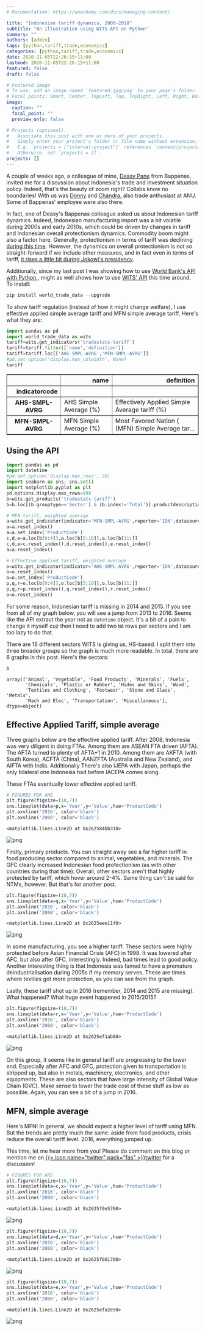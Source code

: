 ```yaml
---
# Documentation: https://wowchemy.com/docs/managing-content/

title: "Indonesian tariff dynamics, 2000-2018"
subtitle: "An illustration using WITS API on Python"
summary: ""
authors: [admin]
tags: [python,tariff,trade,economics]
categories: [python,tariff,trade,economics]
date: 2020-11-05T22:26:15+11:00
lastmod: 2020-11-05T22:26:15+11:00
featured: false
draft: false

# Featured image
# To use, add an image named `featured.jpg/png` to your page's folder.
# Focal points: Smart, Center, TopLeft, Top, TopRight, Left, Right, BottomLeft, Bottom, BottomRight.
image:
  caption: ""
  focal_point: ""
  preview_only: false

# Projects (optional).
#   Associate this post with one or more of your projects.
#   Simply enter your project's folder or file name without extension.
#   E.g. `projects = ["internal-project"]` references `content/project/deep-learning/index.md`.
#   Otherwise, set `projects = []`.
projects: []
---
```


A couple of weeks ago, a colleague of mine, [Deasy Pane](https://www.linkedin.com/in/deasy-damayanti-p-pane-a618a68/?originalSubdomain=id) from Bappenas, invited me for a discussion about Indonesia's trade and investment situation policy. Indeed, that's the beauty of zoom right? Collabs know no boundaries! With us was [Donny](https://www.linkedin.com/in/donny-pasaribu/?originalSubdomain=au) and [Chandra](https://crawford.anu.edu.au/people/phd/chandra-putra), also trade anthusiast at ANU. Some of Bappenas' employee were also there.

In fact, one of Deasy's Bappenas colleague asked us about Indonesian tariff dynamics. Indeed, Indonesian manufacturing import was a bit volatile during 2000s and early 2010s, which could be driven by changes in tariff and Indonesian overall protectionism dynamics. Commodity boom might also a factor here. Generally, protectionism in terms of tariff was declining [during this time](https://scholar.ui.ac.id/en/publications/fifty-years-of-trade-policy-in-indonesia-new-world-trade-old-trea). However, the dynamics on overall protectionism is not so straight-forward if we include other measures, and in fact even in terms of tariff, [it rises a little bit during Jokowi's presidency](https://www.lowyinstitute.org/publications/trade-protectionism-indonesia-bad-times-and-bad-policy).

Additionally, since my last post I was showing how to use [World Bank's API with Python,](https://krisna.netlify.app/id/post/imporinput/), might as well shows how to use [WITS' API](https://github.com/mwouts/world_trade_data) this time around. To install:

```python
pip install world_trade_data --upgrade
```
To show tariff regulation (instead of how it might change welfare), I use effective applied simple average tariff and MFN simple average tariff. Here's what they are:


```python
import pandas as pd
import world_trade_data as wits
tariff=wits.get_indicators('tradestats-tariff')
tariff=tariff.filter(['name','definition'])
tariff=tariff.loc[['AHS-SMPL-AVRG','MFN-SMPL-AVRG']]
#pd.set_option('display.max_colwidth', None)
tariff
```




<div>
<style scoped>
    .dataframe tbody tr th:only-of-type {
        vertical-align: middle;
    }

    .dataframe tbody tr th {
        vertical-align: top;
    }

    .dataframe thead th {
        text-align: right;
    }
</style>
<table border="1" class="dataframe">
  <thead>
    <tr style="text-align: right;">
      <th></th>
      <th>name</th>
      <th>definition</th>
    </tr>
    <tr>
      <th>indicatorcode</th>
      <th></th>
      <th></th>
    </tr>
  </thead>
  <tbody>
    <tr>
      <th>AHS-SMPL-AVRG</th>
      <td>AHS Simple Average (%)</td>
      <td>Effectively Applied Simple Average tariff (%)</td>
    </tr>
    <tr>
      <th>MFN-SMPL-AVRG</th>
      <td>MFN Simple Average (%)</td>
      <td>Most Favored Nation ( (MFN) Simple Average tar...</td>
    </tr>
  </tbody>
</table>
</div>



## Using the API


```python
import pandas as pd
import datetime
#pd.set_option('display.max_rows', 20)
import seaborn as sns; sns.set()
import matplotlib.pyplot as plt
pd.options.display.max_rows=999
b=wits.get_products('tradestats-tariff')
b=b.loc[(b.grouptype=='Sector') & (b.index!='Total')].productdescription.values

# MFN tariff, weighted average
a=wits.get_indicator(indicator='MFN-SMPL-AVRG',reporter='IDN',datasource='tradestats-tariff',year=['2000','2019'])
a=a.reset_index()
a=a.set_index('ProductCode')
c,d,e=a.loc[b[0:4]],a.loc[b[5:10]],a.loc[b[11:]]
c,d,e=c.reset_index(),d.reset_index(),e.reset_index()
a=a.reset_index()

# Effective applied tariff, weighted average
o=wits.get_indicator(indicator='AHS-SMPL-AVRG',reporter='IDN',datasource='tradestats-tariff',year=['2000','2019'])
o=o.reset_index()
o=o.set_index('ProductCode')
p,q,r=o.loc[b[0:4]],o.loc[b[5:10]],o.loc[b[11:]]
p,q,r=p.reset_index(),q.reset_index(),r.reset_index()
o=o.reset_index()
```

For some reason, Indonesian tariff is missing in 2014 and 2015. If you see from all of my graph below, you will see a jump from 2013 to 2016. Seems like the API extract the year not as `datetime` object. It's a bit of a pain to change it myself cuz then I need to add two `NA` rows per sectors and I am too lazy to do that.

There are 16 different sectors WITS is giving us, HS-based. I split them into three broader groups so the graph is much more readable. In total, there are 6 graphs in this post. Here's the sectors:


```python
b
```




    array(['Animal', 'Vegetable', 'Food Products', 'Minerals', 'Fuels',
           'Chemicals', 'Plastic or Rubber', 'Hides and Skins', 'Wood',
           'Textiles and Clothing', 'Footwear', 'Stone and Glass', 'Metals',
           'Mach and Elec', 'Transportation', 'Miscellaneous'], dtype=object)



## Effective Applied Tariff, simple average

Three graphs below are the effective applied tariff. After 2008, Indonesia was very diligent in doing FTAs. Among them are ASEAN FTA driven (AFTA). The AFTA turned to plenty of AFTA+1 in 2010. Among them are AKFTA (with South Korea), ACFTA (China), AANZFTA (Australia and New Zealand), and AIFTA with India. Additionally There's also IJEPA with Japan, perhaps the only bilateral one Indonesia had before IACEPA comes along.

These FTAs eventually lower effective applied tariff.


```python
# FIGURES FOR AHS
plt.figure(figsize=(10,7))
sns.lineplot(data=p,x='Year',y='Value',hue='ProductCode')
plt.axvline('2016', color='black')
plt.axvline('2008', color='black')
```




    <matplotlib.lines.Line2D at 0x262584bb310>




![png](output_7_1.png)


Firstly, primary products. You can straight away see a far higher tariff in food producing sector compared to animal, vegetables, and minerals. The GFC clearly increased Indonesian food protectionism (as with other countries during that time). Overall, other sectors aren't that highly protected by tariff, which hover around 2-4%. Same thing can't be said for NTMs, however. But that's for another post.


```python
plt.figure(figsize=(10,7))
sns.lineplot(data=q,x='Year',y='Value',hue='ProductCode')
plt.axvline('2016', color='black')
plt.axvline('2008', color='black')
```




    <matplotlib.lines.Line2D at 0x2625eee11f0>




![png](output_9_1.png)


In some manufacturing, you see a higher tariff. These sectors were highly protected before Asian Financial Crisis (AFC) in 1998. It was lowered after AFC, but also after GFC, interestingly. Indeed, bad times lead to good policy. Another interesting thing is that Indonesia was famed to have a premature deindustrialisation during 2005s if my memory serves. These are times where textiles got more protection, as you can see from the graph.

Lastly, these tariff shot up in 2016 (remember, 2014 and 2015 are missing). What happened? What huge event happened in 2015/2015?


```python
plt.figure(figsize=(10,7))
sns.lineplot(data=r,x='Year',y='Value',hue='ProductCode')
plt.axvline('2016', color='black')
plt.axvline('2008', color='black')
```




    <matplotlib.lines.Line2D at 0x2625ef1ab80>




![png](output_11_1.png)


On this group, it seems like in general tariff are progressing to the lower end. Especially after AFC and GFC, protection given to transportation is stripped up, but also in metals, machinery, electronics, and other equipments. These are also sectors that have large intensity of Global Value Chain (GVC). Make sense to lower the trade cost of these stuff as low as possible. Again, you can see a bit of a jump in 2016.

## MFN, simple average

Here's MFN! In general, we should expect a higher level of tariff using MFN. But the trends are pretty much the same: aside from food products, crisis reduce the overall tariff level. 2016, everything jumped up.

This time, let me hear more from you! Please do comment on this blog or mention me on [{{< icon name="twitter" pack="fas" >}}twitter](https://twitter.com/imedkrisna) for a discussion!


```python
# FIGURES FOR AHS
plt.figure(figsize=(10,7))
sns.lineplot(data=c,x='Year',y='Value',hue='ProductCode')
plt.axvline('2016', color='black')
plt.axvline('2008', color='black')
```




    <matplotlib.lines.Line2D at 0x2625f0e5760>




![png](output_13_1.png)



```python
plt.figure(figsize=(10,7))
sns.lineplot(data=d,x='Year',y='Value',hue='ProductCode')
plt.axvline('2016', color='black')
plt.axvline('2008', color='black')
```




    <matplotlib.lines.Line2D at 0x2625f081700>




![png](output_14_1.png)



```python
plt.figure(figsize=(10,7))
sns.lineplot(data=e,x='Year',y='Value',hue='ProductCode')
plt.axvline('2016', color='black')
plt.axvline('2008', color='black')
```




    <matplotlib.lines.Line2D at 0x2625efa2e50>




![png](output_15_1.png)

